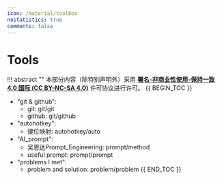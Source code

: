 ```yaml
---
icon: /material/toolbox
nostatistics: true
comments: false
---
```

# Tools

!!! abstract ""
    本部分内容（除特别声明外）采用 [**署名-非商业性使用-保持一致 4.0 国际 (CC BY-NC-SA 4.0)**](https://creativecommons.org/licenses/by-nc-sa/4.0/) 许可协议进行许可。
{{ BEGIN_TOC }}

- "git & github":
    - git: git/git    
    - github: git/github
- "autohotkey":
    - 键位映射: autohotkey/auto
- "AI_prompt":
    - 吴恩达Prompt_Engineering: prompt/method
    - useful prompt: prompt/prompt
- "problems I met":
    - problem and solution: problem/problem
{{ END_TOC }}

